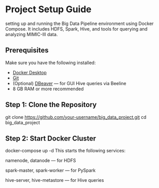 # Project Setup Guide
setting up and running the Big Data Pipeline environment using Docker Compose. It includes HDFS, Spark, Hive, and tools for querying and analyzing MIMIC-III data.

## Prerequisites

Make sure you have the following installed:

- [Docker Desktop](https://www.docker.com/products/docker-desktop)
- [Git](https://git-scm.com/)
- (Optional) [DBeaver](https://dbeaver.io/) — for GUI Hive queries via Beeline
- 8 GB RAM or more recommended

## Step 1: Clone the Repository

git clone https://github.com/your-username/big_data_project.git
 cd big_data_project

## Step 2: Start Docker Cluster
docker-compose up -d
This starts the following services:

namenode, datanode — for HDFS

spark-master, spark-worker — for PySpark

hive-server, hive-metastore — for Hive queries
